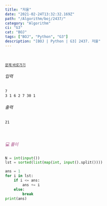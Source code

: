 ```yaml
---
title: "저울"
date: "2021-02-24T13:32:32.169Z"
path: "/Algorithm/boj/2437/"
category: "Algorithm"
ci: "G3"
cat: "BOJ"
tags: ["BOJ", "Python", "G3"]
description: "[BOJ | Python | G3] 2437. 저울"
---
```


<br />

<a href="https://www.acmicpc.net/problem/2437"><small>문제 바로가기</small></a>

###### 입력

```sh
7
3 1 6 2 7 30 1
```

###### 출력

```sh
21
```

<br />

##### <h5 style="color:#C587AE;">💻 풀이</h5>

```python
N = int(input())
lst = sorted(list(map(int, input().split())))

ans = 1
for i in lst:
    if i <= ans:
        ans += i
    else:
        break
print(ans)
```

